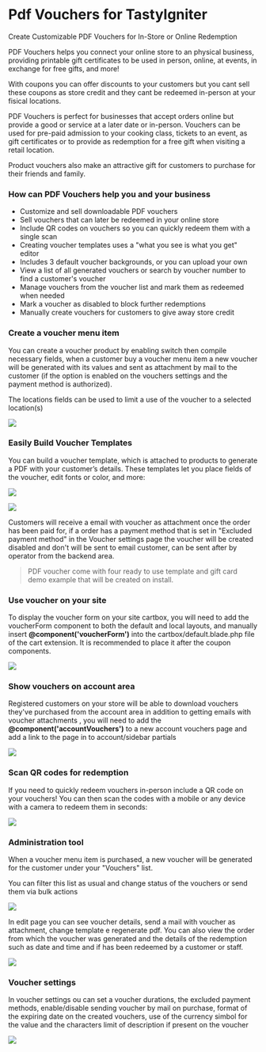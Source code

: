 # Pdf Vouchers for TastyIgniter

Create Customizable PDF Vouchers for In-Store or Online Redemption

PDF Vouchers helps you connect your online store to an physical business, providing printable gift certificates to be used in person, online, at events, in exchange for free gifts, and more!

With  coupons you can offer discounts to your customers but you cant sell these coupons as store credit and they cant be redeemed in-person at your fisical locations.

PDF  Vouchers is perfect for businesses that accept orders online but provide a good or service at a later date or in-person.
Vouchers can be used for pre-paid admission to your cooking class, tickets to an event, as gift certificates or to provide as redemption for a free gift when visiting a retail location.

Product vouchers also make an attractive gift for customers to purchase for their friends and family.

### How can PDF Vouchers help you and your business

- Customize and sell downloadable PDF vouchers
- Sell vouchers that can later be redeemed in your online store
- Include QR codes on vouchers so you can quickly redeem them with a single scan
- Creating voucher templates uses a "what you see is what you get" editor
- Includes 3 default voucher backgrounds, or you can upload your own
- View a list of all generated vouchers or search by voucher number to find a customer's voucher
- Manage vouchers from the voucher list and mark them as redeemed when needed
- Mark a voucher as disabled to block further redemptions
- Manually create vouchers for customers to give away store credit

### Create a voucher menu item

You can create a voucher product by enabling switch then compile necessary fields, when a customer buy a voucher menu item a new voucher will be generated with its values and sent as attachment by mail to the customer (if the option is enabled on the vouchers settings and the payment method is authorized).

The locations fields can be used to limit a use of the voucher to a selected location(s)

[![](https://raw.githubusercontent.com/Concreta09/tasty-pdf-voucher-doc/gh-pages/voucher_menu_item.png)](https://raw.githubusercontent.com/Concreta09/tasty-pdf-voucher-doc/gh-pages/voucher_menu_item.png)


### Easily Build Voucher Templates

You can build a voucher template, which is attached to products to generate a PDF with your customer’s details. These templates let you place fields of the voucher, edit fonts or color, and more:


[![](https://raw.githubusercontent.com/Concreta09/tasty-pdf-voucher-doc/gh-pages/voucher_template_editor_2.png)](https://raw.githubusercontent.com/Concreta09/tasty-pdf-voucher-doc/gh-pages/voucher_template_editor_2.png)

[![](https://raw.githubusercontent.com/Concreta09/tasty-pdf-voucher-doc/gh-pages/voucher_template_editor_1.png)](https://raw.githubusercontent.com/Concreta09/tasty-pdf-voucher-doc/gh-pages/voucher_template_editor_1.png)


Customers will receive a email with voucher as attachment once the order has been paid for, if a order has a payment method that is set in "Excluded payment method" in the Voucher settings page the voucher will be created disabled and don't will be sent to email customer, can be sent after by operator from the backend area.

> PDF voucher come with four ready to use template and gift card demo example that will be created on install.

### Use voucher on your site

To display the voucher form on your site cartbox, you will need to add the voucherForm component to both the default and local layouts, and manually insert **@component('voucherForm')** into the cartbox/default.blade.php file of the cart extension. It is recommended to place it after the coupon components.

[![](https://raw.githubusercontent.com/Concreta09/tasty-pdf-voucher-doc/gh-pages/voucher_form_cartbox.png)](https://raw.githubusercontent.com/Concreta09/tasty-pdf-voucher-doc/gh-pages/voucher_form_cartbox.png)

### Show vouchers on account area

Registered customers on your store will be able to download vouchers they've purchased from the account area in addition to getting emails with voucher attachments , you will need to add the **@component('accountVouchers')** to a new account vouchers page and add a link to the page in to account/sidebar partials

[![](https://raw.githubusercontent.com/Concreta09/tasty-pdf-voucher-doc/gh-pages/account_vouchers.png)](https://raw.githubusercontent.com/Concreta09/tasty-pdf-voucher-doc/gh-pages/account_vouchers.png)

### Scan QR codes for redemption

If you need to quickly redeem vouchers in-person include a QR code on your vouchers!
You can then scan the codes with a mobile or any device with a camera to redeem them in seconds:

[![](https://raw.githubusercontent.com/Concreta09/tasty-pdf-voucher-doc/gh-pages/can_voucher.png)](https://raw.githubusercontent.com/Concreta09/tasty-pdf-voucher-doc/gh-pages/scan_voucher.png)

### Administration tool

When a voucher menu item is purchased, a new voucher will be generated for the customer under your "Vouchers" list.

You can filter this list as usual and change status of the vouchers or send them via bulk actions

[![](https://raw.githubusercontent.com/Concreta09/tasty-pdf-voucher-doc/gh-pages/voucher_list.png)](https://raw.githubusercontent.com/Concreta09/tasty-pdf-voucher-doc/gh-pages/voucher_list.png)

In edit page you can see voucher details, send a mail with voucher as attachment, change template e regenerate pdf.
You can also view the order from which the voucher was generated and the details of the redemption such as date and time and if has been redeemed by a customer or staff.

[![](https://raw.githubusercontent.com/Concreta09/tasty-pdf-voucher-doc/gh-pages/edit_voucher.png)](https://raw.githubusercontent.com/Concreta09/tasty-pdf-voucher-doc/gh-pages/edit_voucher.png)



### Voucher settings

In voucher settings ou can set a voucher durations, the excluded payment methods, enable/disable sending voucher by mail on purchase, format of the expiring date on the created vouchers, use of the currency simbol for the value and the characters limit of  description if present on the voucher

[![](https://raw.githubusercontent.com/Concreta09/tasty-pdf-voucher-doc/gh-pages/vouchers_settings.png)](https://raw.githubusercontent.com/Concreta09/tasty-pdf-voucher-doc/gh-pages/ouchers_settings.png)

